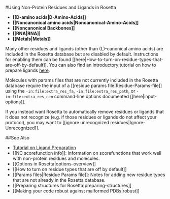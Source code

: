 #Using Non-Protein Residues and Ligands in Rosetta
* **[[D-amino acids|D-Amino-Acids]]**
* **[[Noncanonical amino acids|Noncanonical-Amino-Acids]]**
* **[[Noncanonical Backbones]]**
* **[[RNA|RNA]]**
* **[[Metals|Metals]]**

Many other residues and ligands (other than (L)-canonical amino acids) are included in the Rosetta database but are disabled by default. Instructions for enabling them can be found  [[here|How-to-turn-on-residue-types-that-are-off-by-default]]. You can also find an introductory tutorial on how to prepare ligands [here](https://www.rosettacommons.org/demos/latest/tutorials/prepare_ligand/prepare_ligand_tutorial).

Molecules with params files that are not currently included in the Rosetta database require the input of a [[residue params file|Residue-Params-file]] using the `-in:file:extra_res_fa`, `-in:file:extra_res_path`, or `-in:file:extra_res_cen` command-line options documented [[here|input-options]].

If you instead want Rosetta to automatically remove residues or ligands that it does not recognize (e.g. if those residues or ligands do not affect your protocol), you may want to [[ignore unrecognized residues|Ignore-Unrecognized]].

##See Also

* [Tutorial on Ligand Preparation](https://www.rosettacommons.org/demos/latest/tutorials/prepare_ligand/prepare_ligand_tutorial)
* [[NC scorefunction info]]: Information on scorefunctions that work well with non-protein residues and molecules.
* [[Options in Rosetta|options-overview]]
* [[How to turn on residue types that are off by default]]
* [[Params files|Residue Params file]]: Notes for adding new residue types that are not already in the Rosetta database.
* [[Preparing structures for Rosetta|preparing-structures]]
* [[Making your code robust against malformed PDBs|robust]]
